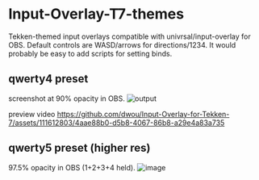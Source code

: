 # Input-Overlay-T7-themes

Tekken-themed input overlays compatible with univrsal/input-overlay for OBS. Default controls are WASD/arrows for directions/1234. It would probably be easy to add scripts for setting binds.

## qwerty4 preset

screenshot at 90% opacity in OBS.
![output](https://github.com/dwou/Input-Overlay-for-Tekken-7/assets/111612803/76c9f389-3925-44ab-9846-1ed87cbfacd4)

preview video
https://github.com/dwou/Input-Overlay-for-Tekken-7/assets/111612803/4aae88b0-d5b8-4067-86b8-a29e4a83a735

## qwerty5 preset (higher res)
97.5% opacity in OBS (1+2+3+4 held).
![image](https://github.com/dwou/Input-Overlay-T7-themes/assets/111612803/45a91b57-280e-4f00-9b9a-f465c7e68dfb)
